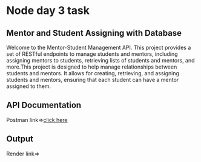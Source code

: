 # Node day 3 task

## Mentor and Student Assigning with Database

Welcome to the Mentor-Student Management API. This project provides a set of RESTful endpoints to manage students and mentors, including assigning mentors to students, retrieving lists of students and mentors, and more.This project is designed to help manage relationships between students and mentors. It allows for creating, retrieving, and assigning students and mentors, ensuring that each student can have a mentor assigned to them.

## API Documentation

Postman link=>[click here](https://documenter.getpostman.com/view/32019732/2sA3Qv6pmi)

## Output

Render link=>